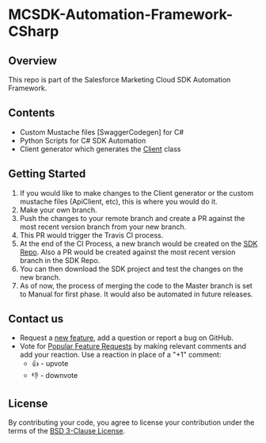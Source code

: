 # MCSDK-Automation-Framework-CSharp

## Overview
This repo is part of the Salesforce Marketing Cloud SDK Automation Framework.

## Contents
- Custom Mustache files [SwaggerCodegen] for C#
- Python Scripts for C# SDK Automation
- Client generator which generates the [Client](https://github.com/salesforce-marketingcloud/mcsdk-automation-csharp/blob/master/src/Salesforce.MarketingCloud/Api/Client.cs) class

## Getting Started

1. If you would like to make changes to the Client generator or the custom mustache files (ApiClient, etc), this is where you would do it. 
2. Make your own branch.
3. Push the changes to your remote branch and create a PR against the most recent version branch from your new branch.
4. This PR would trigger the Travis CI process. 
5. At the end of the CI Process, a new branch would be created on the [SDK Repo](https://github.com/salesforce-marketingcloud/mcsdk-automation-csharp). Also a PR would be created against the most recent version branch in the SDK Repo. 
6. You can then download the SDK project and test the changes on the new branch. 
7. As of now, the process of merging the code to the Master branch is set to Manual for first phase. It would also be automated in future releases. 

## Contact us

- Request a [new feature](https://github.com/salesforce-marketingcloud/mcsdk-automation-framework-csharp/issues?q=is%3Aissue+is%3Aopen+sort%3Aupdated-desc), add a question or report a bug on GitHub.
- Vote for [Popular Feature Requests](https://github.com/salesforce-marketingcloud/mcsdk-automation-framework-csharp/issues?q=is%3Aissue+is%3Aopen+sort%3Aupdated-desc) by making relevant comments and add your reaction. Use a reaction in place of a "+1" comment:
    - 👍 - upvote
    - 👎 - downvote

## License
By contributing your code, you agree to license your contribution under the terms of the [BSD 3-Clause License](https://github.com/salesforce-marketingcloud/mcsdk-automation-framework-csharp/blob/documentation/License.md).


